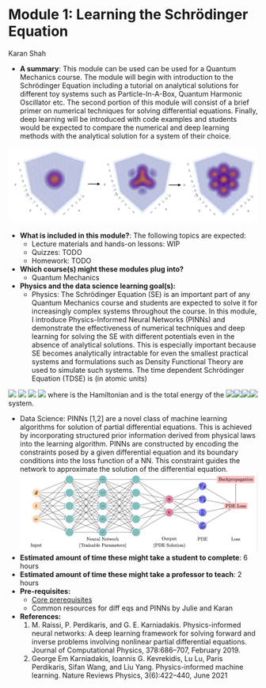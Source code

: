 # Module 1: Learning the Schrödinger Equation
Karan Shah

-  **A summary**: This module can be used can be used for a Quantum Mechanics course. The module will begin with introduction to the Schrödinger Equation including a tutorial on analytical solutions for different toy systems such as Particle-In-A-Box, Quantum Harmonic Oscillator etc. The second portion of this module will consist of a brief primer on numerical techniques for solving differential equations. Finally, deep learning will be introduced with code examples and students would be expected to compare the numerical and deep learning methods with the analytical solution for a system of their choice.

![Time evolution for a 3D Quantum Harmonic Oscillator](fig/3d_qho.png)
	
-   **What is included in this module?**: The following topics are expected:
    -   Lecture materials and hands-on lessons: WIP
    -   Quizzes: TODO
    -   Homework: TODO
-   **Which course(s) might these modules plug into?**
	-   Quantum Mechanics
-   **Physics and the data science learning goal(s):**
	-   Physics: The Schrödinger Equation (SE) is an important part of any Quantum Mechanics course and students are expected to solve it for increasingly complex systems throughout the course. In this module, I introduce Physics-Informed Neural Networks (PINNs) and demonstrate the effectiveness of numerical techniques and deep learning for solving the SE with different potentials even in the absence of analytical solutions. This is especially important because SE becomes analytically intractable for even the smallest practical systems and formulations such as Density Functional Theory are used to simulate such systems. The time dependent Schrödinger Equation (TDSE) is (in atomic units)


<img src="https://render.githubusercontent.com/render/math?math={ \hat{H} \psi(\mathbf{r}, t)=i \frac{\partial \psi(\mathbf{r}, t)}{\partial t}}#gh-light-mode-only">
<img src="https://render.githubusercontent.com/render/math?math={\color{white} \hat{H} \psi(\mathbf{r}, t)=i \frac{\partial \psi(\mathbf{r}, t)}{\partial t}}#gh-dark-mode-only">


<img src="https://render.githubusercontent.com/render/math?math={ \hat{H} \psi(\mathbf{r})= E \psi(\mathbf{r})}#gh-light-mode-only">
<img src="https://render.githubusercontent.com/render/math?math={\color{white} \hat{H} \psi(\mathbf{r})= E \psi(\mathbf{r})}#gh-dark-mode-only">
 where <img src="https://render.githubusercontent.com/render/math?math={\hat{H}}#gh-light-mode-only" style="float:right">
<img src="https://render.githubusercontent.com/render/math?math={\color{white}\hat{H}}#gh-dark-mode-only" style="float:right">  is the Hamiltonian and  <img src="https://render.githubusercontent.com/render/math?math={E}#gh-light-mode-only" style="float:right">
<img src="https://render.githubusercontent.com/render/math?math={\color{white}E}#gh-dark-mode-only" style="float:right">  is the total energy of the system.

- Data Science: PINNs [1,2] are a novel class of machine learning algorithms for solution of partial differential equations. This is achieved by incorporating structured prior information derived from physical laws into the learning algorithm. PINNs are constructed by encoding the constraints posed by a given differential equation and its boundary conditions into the loss function of a NN. This constraint guides the network to approximate the solution of the differential equation.
![PINN architecture](fig/PINN_diagrams.png)
-   **Estimated amount of time these might take a student to complete**: 6 hours
-   **Estimated amount of time these might take a professor to teach**: 2 hours
-   **Pre-requisites:** 
    - [Core prerequisites](https://github.com/GDS-Education-Community-of-Practice/DSECOP/wiki/Core-prerequisites)
    - Common resources for diff eqs and PINNs by Julie and Karan
-   **References:**
    1. M. Raissi, P. Perdikaris, and G. E. Karniadakis. Physics-informed neural networks: A deep learning framework for solving forward and inverse problems involving nonlinear partial differential equations. Journal of Computational Physics, 378:686–707, February 2019.
    2. George Em Karniadakis, Ioannis G. Kevrekidis, Lu Lu, Paris Perdikaris, Sifan Wang, and Liu Yang. Physics-informed machine learning. Nature Reviews Physics, 3(6):422–440, June 2021